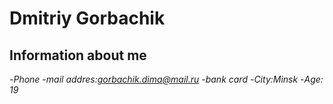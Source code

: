 # Dmitriy Gorbachik

## Information about me

-*Phone*
-*mail addres:gorbachik.dima@mail.ru*
-*bank card*
-*City:Minsk*
-*Age: 19*